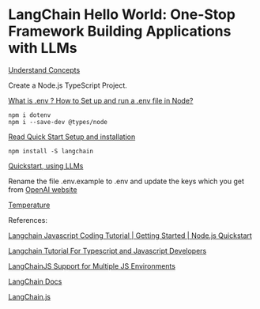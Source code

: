 # LangChain Hello World: One-Stop Framework Building Applications with LLMs

[Understand Concepts](https://docs.langchain.com/docs/)

Create a Node.js TypeScript Project.

[What is .env ? How to Set up and run a .env file in Node?](https://www.codementor.io/@parthibakumarmurugesan/what-is-env-how-to-set-up-and-run-a-env-file-in-node-1pnyxw9yxj)

    npm i dotenv
    npm i --save-dev @types/node

[Read Quick Start Setup and installation](https://js.langchain.com/docs/getting-started/install)

    npm install -S langchain

[Quickstart, using LLMs](https://js.langchain.com/docs/getting-started/guide-llm)

Rename the file .env.example to .env and update the keys which you get from [OpenAI website](https://platform.openai.com/account/api-keys)


[Temperature](https://gptforwork.com/guides/openai-gpt3-temperature)



References:

[Langchain Javascript Coding Tutorial | Getting Started | Node.js Quickstart](https://www.youtube.com/watch?v=zAnf6PPnvLg)

[Langchain Tutorial For Typescript and Javascript Developers](https://github.com/mayooear/langchain-js-tutorial)


[LangChainJS Support for Multiple JS Environments](https://blog.langchain.dev/js-envs/)

[LangChain Docs](https://js.langchain.com/docs/)

[LangChain.js](https://github.com/hwchase17/langchainjs)

